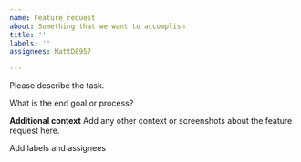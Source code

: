 ```yaml
---
name: Feature request
about: Something that we want to accomplish
title: ''
labels: ''
assignees: MattD8957

---
```


Please describe the task.

What is the end goal or process?

**Additional context**
Add any other context or screenshots about the feature request here.

Add labels and assignees
